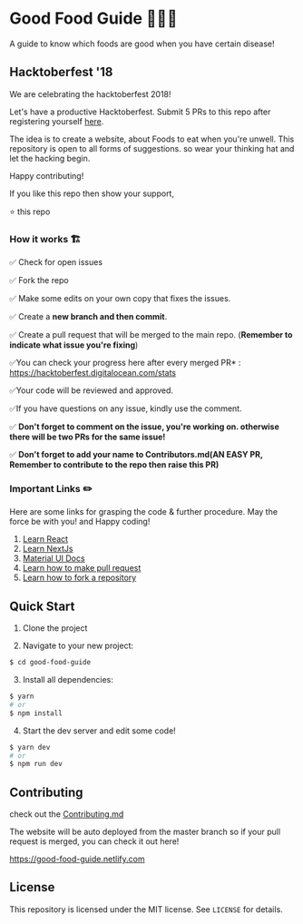 # Good Food Guide :tada::tada::smile: 

A guide to know which foods are good when you have certain disease!

## Hacktoberfest '18

We are celebrating the hacktoberfest 2018!

Let's have a productive Hacktoberfest. Submit 5 PRs to this repo after registering yourself [here](https://hacktoberfest.digitalocean.com/).

The idea is to create a website, about Foods to eat when you're unwell. This repository is open to all forms of suggestions. so wear your thinking hat and let the hacking begin.

Happy contributing!

If you like this repo then show your support,

:star: this repo

### How it works :building_construction:

:white_check_mark:
Check for open issues

:white_check_mark:
Fork the repo

:white_check_mark:
Make some edits on your own copy that fixes the issues.


:white_check_mark:
Create a **new branch and then commit**.

:white_check_mark:
Create a pull request that will be merged to the main repo.
(**Remember to indicate what issue you're fixing**)

:white_check_mark:You can check your progress here after every merged PR* : https://hacktoberfest.digitalocean.com/stats

:white_check_mark:Your code will be reviewed and approved.

:white_check_mark:If you have questions on any issue, kindly use the comment.

:white_check_mark: **Don't forget to comment on the issue, you're working on. otherwise there will be two PRs for the same issue!**

:white_check_mark: **Don't forget to add your name to Contributors.md(AN EASY PR, Remember to contribute to the repo then raise this PR)**

### Important Links :pencil2:

Here are some links for grasping the code & further procedure. May the force be with you! and Happy coding!

1. [Learn React](https://reactjs.org/docs/hello-world.html)
2. [Learn NextJs](https://nextjs.org/learn)
3. [Material UI Docs](http://material-ui.com)
4. [Learn how to make pull request](https://help.github.com/articles/creating-a-pull-request/)
5. [Learn how to fork a repository](https://help.github.com/articles/fork-a-repo/)

## Quick Start

1.  Clone the project

2.  Navigate to your new project:

```bash
$ cd good-food-guide
```

3.  Install all dependencies:

```bash
$ yarn
# or
$ npm install
```

4.  Start the dev server and edit some code!

```bash
$ yarn dev 
# or
$ npm run dev
```

## Contributing

check out the [Contributing.md](https://github.com/drex44/good-food-guide/blob/master/CONTRIBUTING.md)

The website will be auto deployed from the master branch so if your pull request is merged, you can check it out here!

https://good-food-guide.netlify.com


## License

This repository is licensed under the MIT license. See `LICENSE` for
details.
